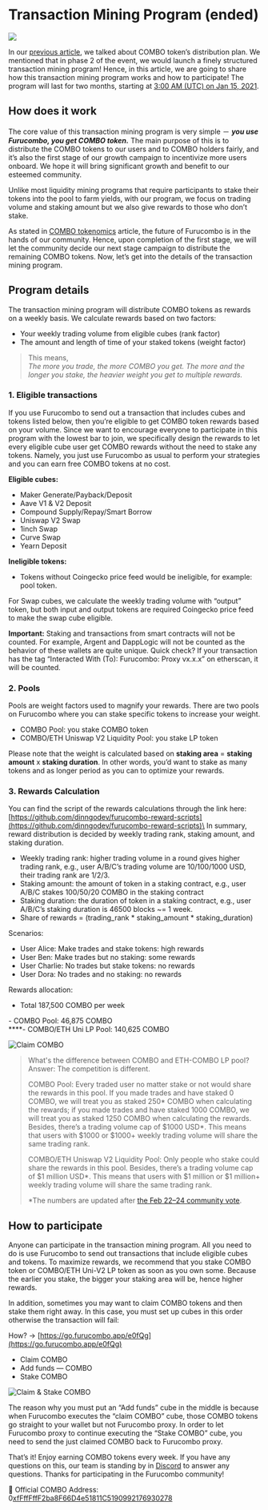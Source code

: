 # Transaction Mining Program (ended)

![](https://miro.medium.com/max/3200/1\*PqmMtUn5nyV4YyXk8Yz7Gw.png)

In our [previous article](https://medium.com/furucombo/announcing-combo-token-launch-53ea05a68e74), we talked about COMBO token’s distribution plan. We mentioned that in phase 2 of the event, we would launch a finely structured transaction mining program! Hence, in this article, we are going to share how this transaction mining program works and how to participate! The program will last for two months, starting at [3:00 AM (UTC) on Jan 15, 2021](https://savvytime.com/converter/utc-to-taiwan-taipei-ca-san-francisco-ny-new-york-city-united-kingdom-london/jan-15-2021/3am).

## **How does it work** <a href="d608" id="d608"></a>

The core value of this transaction mining program is very simple － _**you use Furucombo, you get COMBO token.**_ The main purpose of this is to distribute the COMBO tokens to our users and to COMBO holders fairly, and it’s also the first stage of our growth campaign to incentivize more users onboard. We hope it will bring significant growth and benefit to our esteemed community.

Unlike most liquidity mining programs that require participants to stake their tokens into the pool to farm yields, with our program, we focus on trading volume and staking amount but we also give rewards to those who don’t stake.

As stated in [COMBO tokenomics](https://medium.com/furucombo/introducing-combo-token-99f34eb05295) article, the future of Furucombo is in the hands of our community. Hence, upon completion of the first stage, we will let the community decide our next stage campaign to distribute the remaining COMBO tokens. Now, let’s get into the details of the transaction mining program.

## **Program details**

The transaction mining program will distribute COMBO tokens as rewards on a weekly basis. We calculate rewards based on two factors:

* Your weekly trading volume from eligible cubes (rank factor)
* The amount and length of time of your staked tokens (weight factor)

> This means,\
> _The more you trade, the more COMBO you get. The more and the longer you stake, the heavier weight you get to multiple rewards._

### **1. Eligible transactions** <a href="3b18" id="3b18"></a>

If you use Furucombo to send out a transaction that includes cubes and tokens listed below, then you’re eligible to get COMBO token rewards based on your volume. Since we want to encourage everyone to participate in this program with the lowest bar to join, we specifically design the rewards to let every eligible cube user get COMBO rewards without the need to stake any tokens. Namely, you just use Furucombo as usual to perform your strategies and you can earn free COMBO tokens at no cost.

**Eligible cubes:**

* Maker Generate/Payback/Deposit
* Aave V1 & V2 Deposit
* Compound Supply/Repay/Smart Borrow
* Uniswap V2 Swap
* 1inch Swap
* Curve Swap
* Yearn Deposit

**Ineligible tokens:**

* Tokens without Coingecko price feed would be ineligible, for example: pool token.

For Swap cubes, we calculate the weekly trading volume with “output” token, but both input and output tokens are required Coingecko price feed to make the swap cube eligible.

**Important:** Staking and transactions from smart contracts will not be counted. For example, Argent and DappLogic will not be counted as the behavior of these wallets are quite unique. Quick check? If your transaction has the tag “Interacted With (To): Furucombo: Proxy vx.x.x” on etherscan, it will be counted.

### **2. Pools** <a href="22fc" id="22fc"></a>

Pools are weight factors used to magnify your rewards. There are two pools on Furucombo where you can stake specific tokens to increase your weight.

* COMBO Pool: you stake COMBO token
* COMBO/ETH Uniswap V2 Liquidity Pool: you stake LP token

Please note that the weight is calculated based on **staking area** = **staking amount** x **staking duration**. In other words, you’d want to stake as many tokens and as longer period as you can to optimize your rewards.

### **3. Rewards Calculation** <a href="f3c0" id="f3c0"></a>

You can find the script of the rewards calculations through the link here: [https://github.com/dinngodev/furucombo-reward-scripts](https://github.com/dinngodev/furucombo-reward-scripts)\
In summary, reward distribution is decided by weekly trading rank, staking amount, and staking duration.

* Weekly trading rank: higher trading volume in a round gives higher trading rank, e.g., user A/B/C’s trading volume are 10/100/1000 USD, their trading rank are 1/2/3.
* Staking amount: the amount of token in a staking contract, e.g., user A/B/C stakes 100/50/20 COMBO in the staking contract
* Staking duration: the duration of token in a staking contract, e.g., user A/B/C’s staking duration is 46500 blocks \~= 1 week.
* Share of rewards = (trading\_rank \* staking\_amount \* staking\_duration)

Scenarios:

* User Alice: Make trades and stake tokens: high rewards
* User Ben: Make trades but no staking: some rewards
* User Charlie: No trades but stake tokens: no rewards
* User Dora: No trades and no staking: no rewards

Rewards allocation:

* Total 187,500 COMBO per week

\- COMBO Pool: 46,875 COMBO\
****- COMBO/ETH Uni LP Pool: 140,625 COMBO

![Claim COMBO](https://miro.medium.com/max/680/1\*Z-mjZ3Z8NTbdk4JTh8FFHg.png)

> What's the difference between COMBO and ETH-COMBO LP pool?\
> Answer: The competition is different.
>
> COMBO Pool: Every traded user no matter stake or not would share the rewards in this pool. If you made trades and have staked 0 COMBO, we will treat you as staked 250\* COMBO when calculating the rewards; if you made trades and have staked 1000 COMBO, we will treat you as staked 1250 COMBO when calculating the rewards. Besides, there’s a trading volume cap of $1000 USD\*. This means that users with $1000 or $1000+ weekly trading volume will share the same trading rank.
>
> COMBO/ETH Uniswap V2 Liquidity Pool: Only people who stake could share the rewards in this pool. Besides, there’s a trading volume cap of $1 million USD\*. This means that users with $1 million or $1 million+ weekly trading volume will share the same trading rank.
>
> \*The numbers are updated after [the Feb 22–24 community vote](https://discordapp.com/channels/518722025095954434/803945177780846592/814082120115945472).

## How to participate <a href="0743" id="0743"></a>

Anyone can participate in the transaction mining program. All you need to do is use Furucombo to send out transactions that include eligible cubes and tokens. To maximize rewards, we recommend that you stake COMBO token or COMBO/ETH Uni-V2 LP token as soon as you own some. Because the earlier you stake, the bigger your staking area will be, hence higher rewards.

In addition, sometimes you may want to claim COMBO tokens and then stake them right away. In this case, you must set up cubes in this order otherwise the transaction will fail:

How? → [https://go.furucombo.app/e0fQg](https://go.furucombo.app/e0fQg)

* Claim COMBO
* Add funds — COMBO
* Stake COMBO

![Claim & Stake COMBO](https://miro.medium.com/max/5760/1\*WS\_nVG67Uxc5GJo9qzCWtA.png)

The reason why you must put an “Add funds” cube in the middle is because when Furucombo executes the “claim COMBO” cube, those COMBO tokens go straight to your wallet but not Furucombo proxy. In order to let Furucombo proxy to continue executing the “Stake COMBO” cube, you need to send the just claimed COMBO back to Furucombo proxy.

That’s it! Enjoy earning COMBO tokens every week. If you have any questions on this, our team is standing by in [Discord](https://discord.furucombo.app) to answer any questions. Thanks for participating in the Furucombo community!

📮 Official COMBO Address: 0[xfFffFffF2ba8F66D4e51811C5190992176930278](https://etherscan.io/token/0xfFffFffF2ba8F66D4e51811C5190992176930278)
